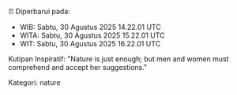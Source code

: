 ⏰ Diperbarui pada:
- WIB: Sabtu, 30 Agustus 2025 14.22.01 UTC
- WITA: Sabtu, 30 Agustus 2025 15.22.01 UTC
- WIT: Sabtu, 30 Agustus 2025 16.22.01 UTC

Kutipan Inspiratif:
"Nature is just enough; but men and women must comprehend and accept her suggestions."


Kategori: nature

